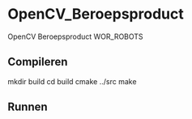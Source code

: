 # OpenCV_Beroepsproduct
OpenCV Beroepsproduct WOR_ROBOTS

## Compileren

mkdir build
cd build
cmake ../src
make

## Runnen
